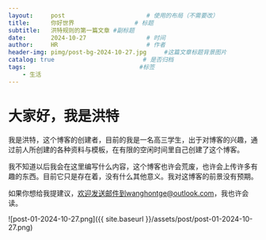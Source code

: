 ```yaml
---
layout:     post                       # 使用的布局（不需要改）
title:      你好世界                 # 标题 
subtitle:   洪特规则的第一篇文章 #副标题
date:       2024-10-27                 # 时间
author:     HR                         # 作者
header-img: pimg/post-bg-2024-10-27.jpg     #这篇文章标题背景图片
catalog: true                         # 是否归档
tags:                                #标签
    - 生活
---
```


# 大家好，我是洪特

我是洪特，这个博客的创建者，目前的我是一名高三学生，出于对博客的兴趣，通过前人所创建的各种资料与模板，在有限的空闲时间里自己创建了这个博客。

我不知道以后我会在这里编写什么内容，这个博客也许会荒废，也许会上传许多有趣的东西。目前它只是存在着，没有什么其他意义。我对这博客的前景没有预期。

如果你想给我提建议，欢迎发送邮件到wanghontge@outlook.com，我也许会读。



![post-01-2024-10-27.png]({{ site.baseurl }}/assets/post/post-01-2024-10-27.png)
